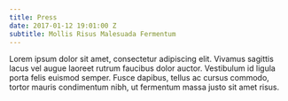 ```yaml
---
title: Press
date: 2017-01-12 19:01:00 Z
subtitle: Mollis Risus Malesuada Fermentum
---
```


Lorem ipsum dolor sit amet, consectetur adipiscing elit. Vivamus sagittis lacus vel augue laoreet rutrum faucibus dolor auctor. Vestibulum id ligula porta felis euismod semper. Fusce dapibus, tellus ac cursus commodo, tortor mauris condimentum nibh, ut fermentum massa justo sit amet risus.
